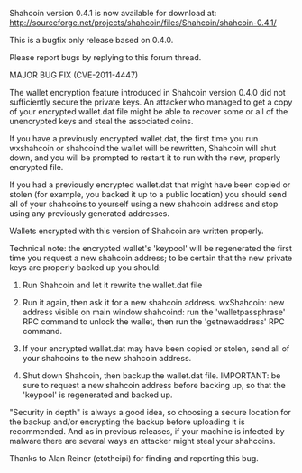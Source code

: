 Shahcoin version 0.4.1 is now available for download at:
http://sourceforge.net/projects/shahcoin/files/Shahcoin/shahcoin-0.4.1/

This is a bugfix only release based on 0.4.0.

Please report bugs by replying to this forum thread.

MAJOR BUG FIX  (CVE-2011-4447)

The wallet encryption feature introduced in Shahcoin version 0.4.0 did not sufficiently secure the private keys. An attacker who
managed to get a copy of your encrypted wallet.dat file might be able to recover some or all of the unencrypted keys and steal the
associated coins.

If you have a previously encrypted wallet.dat, the first time you run wxshahcoin or shahcoind the wallet will be rewritten, Shahcoin will
shut down, and you will be prompted to restart it to run with the new, properly encrypted file.

If you had a previously encrypted wallet.dat that might have been copied or stolen (for example, you backed it up to a public
location) you should send all of your shahcoins to yourself using a new shahcoin address and stop using any previously generated addresses.

Wallets encrypted with this version of Shahcoin are written properly.

Technical note: the encrypted wallet's 'keypool' will be regenerated the first time you request a new shahcoin address; to be certain that the
new private keys are properly backed up you should:

1. Run Shahcoin and let it rewrite the wallet.dat file

2. Run it again, then ask it for a new shahcoin address.
wxShahcoin: new address visible on main window
shahcoind: run the 'walletpassphrase' RPC command to unlock the wallet,  then run the 'getnewaddress' RPC command.

3. If your encrypted wallet.dat may have been copied or stolen, send all of your shahcoins to the new shahcoin address.

4. Shut down Shahcoin, then backup the wallet.dat file.
IMPORTANT: be sure to request a new shahcoin address before backing up, so that the 'keypool' is regenerated and backed up.

"Security in depth" is always a good idea, so choosing a secure location for the backup and/or encrypting the backup before uploading it is recommended. And as in previous releases, if your machine is infected by malware there are several ways an attacker might steal your shahcoins.

Thanks to Alan Reiner (etotheipi) for finding and reporting this bug.
